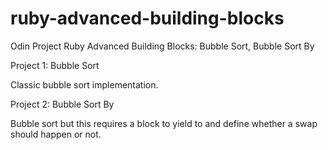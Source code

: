 # ruby-advanced-building-blocks
Odin Project Ruby Advanced Building Blocks: Bubble Sort, Bubble Sort By

Project 1: Bubble Sort

Classic bubble sort implementation.

Project 2: Bubble Sort By

Bubble sort but this requires a block to yield to and define whether a swap should happen or not.
